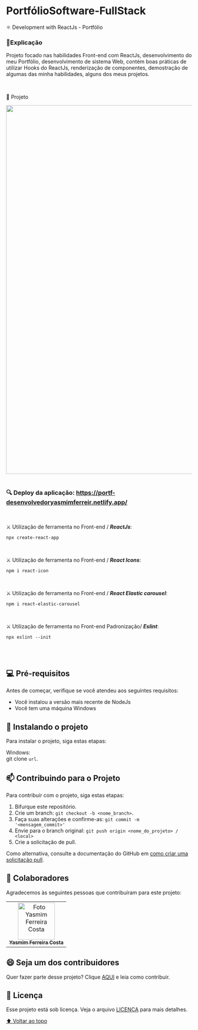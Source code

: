 # PortfólioSoftware-FullStack

⚛ Development with ReactJs  - Portfólio

### 📑Explicação

Projeto focado nas habilidades Front-end com ReactJs, desenvolvimento do meu Portfólio, 
desenvolvimento de sistema Web, contém boas práticas de utilizar Hooks do ReactJs, renderização de componentes, demostração de algumas das minha habilidades, alguns dos meus projetos.

<br>

🚀 Projeto 
<br>

<img src="https://github.com/yasmimferreir/EcommercAPI-MercadoLivre/assets/97356148/3810a5ea-f585-44af-ac0d-259790812250" width="1000px">

<br>
<br>

### 🔍 Deploy da aplicação: https://portf-desenvolvedoryasmimferreir.netlify.app/

<br>


⚔️ Utilização de ferramenta no Front-end / ***ReactJs***:

```
npx create-react-app 
```
<br>


⚔️ Utilização de ferramenta no Front-end / ***React Icons***:

```
npm i react-icon
```
<br>

⚔️ Utilização de ferramenta no Front-end / ***React Elastic carousel***:

```
npm i react-elastic-carousel
```
<br>

⚔️ Utilização de ferramenta no Front-end Padronização/ ***Eslint***:

```
npx eslint --init
```
<br>

<br>


## 💻 Pré-requisitos

Antes de começar, verifique se você atendeu aos seguintes requisitos:
<!---Estes são apenas requisitos de exemplo. Adicionar, duplicar ou remover conforme necessário--->
* Você instalou a versão mais recente de  NodeJs
* Você tem uma máquina Windows 

## 🚀 Instalando o projeto 

Para instalar o projeto, siga estas etapas:

Windows: <br>
git clone `url`.

## 📫 Contribuindo para o Projeto 
<!---Se o seu README for longo ou se você tiver algum processo ou etapas específicas que deseja que os contribuidores sigam, considere a criação de um arquivo CONTRIBUTING.md separado--->
Para contribuir com o projeto, siga estas etapas:

1. Bifurque este repositório.
2. Crie um branch: `git checkout -b <nome_branch>`.
3. Faça suas alterações e confirme-as: `git commit -m '<mensagem_commit>'`
4. Envie para o branch original: `git push origin <nome_do_projeto> / <local>`
5. Crie a solicitação de pull.

Como alternativa, consulte a documentação do GitHub em [como criar uma solicitação pull](https://help.github.com/en/github/collaborating-with-issues-and-pull-requests/creating-a-pull-request).

## 🤝 Colaboradores

Agradecemos às seguintes pessoas que contribuíram para este projeto:

<table>
  <tr>
    <td align="center">
      <a href="#">
        <img src="https://user-images.githubusercontent.com/97356148/200590856-942d44a8-f136-4320-a381-699ecbc0d6ec.JPG" width="100px;" alt="Foto Yasmim Ferreira Costa"/><br>
        <sub>
          <b>Yasmim Ferreira Costa</b>
        </sub>
      </a>
    </td>
  </tr>
</table>


## 😄 Seja um dos contribuidores<br>

Quer fazer parte desse projeto? Clique [AQUI](CONTRIBUTING.md) e leia como contribuir.

## 📝 Licença
Esse projeto está sob licença. Veja o arquivo [LICENÇA](LICENSE.md) para mais detalhes.

[⬆ Voltar ao topo](#PortfólioSoftware-FullStack)<br>

